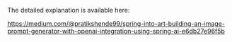 The detailed explanation is available here:

https://medium.com/@pratikshende99/spring-into-art-building-an-image-prompt-generator-with-openai-integration-using-spring-ai-e6db27e96f5b
